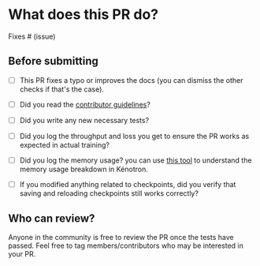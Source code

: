 # What does this PR do?

<!--
Congratulations! You've made it this far! You're not quite done yet though.

Once merged, your PR is going to appear in the release notes with the title you set, so make sure it's a great title that fully reflects the extent of your awesome contribution.

Then, please replace this with a description of the change and which issue is fixed (if applicable). Please also include relevant motivation and context. List any dependencies (if any) that are required for this change.

Once you're done, someone will review your PR shortly (see the section "Who can review?" below to tag some potential reviewers). They may suggest changes to make the code even better. If no one reviewed your PR after a week has passed, don't hesitate to post a new comment @-mentioning the same persons---sometimes notifications get lost.
-->

<!-- Remove if not applicable -->

Fixes # (issue)


## Before submitting

- [ ] This PR fixes a typo or improves the docs (you can dismiss the other checks if that's the case).
- [ ] Did you read the [contributor guidelines](https://github.com/korovod/kenotron/blob/main/CONTRIBUTING.md#submitting-a-new-issue-or-feature-request)?
- [ ] Did you write any new necessary tests?
- [ ] Did you log the throughput and loss you get to ensure the PR works as expected in actual training?
- [ ] Did you log the memory usage? you can use [this tool](https://huggingface.co/spaces/nanotron/predict_memory) to understand the memory usage breakdown in Kénotron.
- [ ] If you modified anything related to checkpoints, did you verify that saving and reloading checkpoints still works correctly?


## Who can review?

Anyone in the community is free to review the PR once the tests have passed. Feel free to tag
members/contributors who may be interested in your PR.

<!-- Your PR will be replied to more quickly if you can figure out the right person to tag with @ -->
